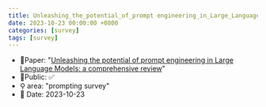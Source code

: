 ```yaml
---
title: Unleashing_the_potential_of_prompt engineering_in_Large_Language_Models__a_comprehensive_review
date: 2023-10-23 00:00:00 +0800
categories: [survey]
tags: [survey]
---
```


- 📙Paper: "[Unleashing the potential of prompt engineering in Large Language Models: a comprehensive review](https://www.semanticscholar.org/paper/Unleashing-the-potential-of-prompt-engineering-in-a-Chen-Zhang/595c8d39a6155354fd7d8f62a4441be5c82e68da)"
- 🔑Public: ✅
- ⚲ area: "prompting survey"
- 📅 Date: 2023-10-23
